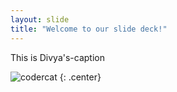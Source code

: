 ```yaml
---
layout: slide
title: "Welcome to our slide deck!"
---
```


This is Divya's-caption

![codercat](https://octodex.github.com/images/codercat.jpg)
{: .center}
